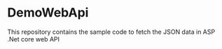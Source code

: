 # DemoWebApi
This repository contains the sample code to fetch the JSON data in ASP .Net core web API
